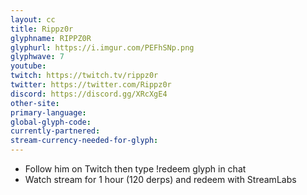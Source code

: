 ```yaml
---
layout: cc
title: Rippz0r
glyphname: RIPPZ0R
glyphurl: https://i.imgur.com/PEFhSNp.png
glyphwave: 7
youtube: 
twitch: https://twitch.tv/rippz0r
twitter: https://twitter.com/Rippz0r
discord: https://discord.gg/XRcXgE4
other-site: 
primary-language: 
global-glyph-code: 
currently-partnered: 
stream-currency-needed-for-glyph: 
---
```

* Follow him on Twitch then type !redeem glyph in chat
* Watch stream for 1 hour (120 derps) and redeem with StreamLabs
